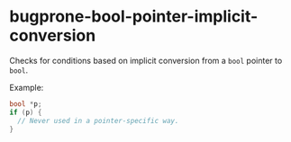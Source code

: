 # bugprone-bool-pointer-implicit-conversion

Checks for conditions based on implicit conversion from a `bool` pointer
to `bool`.

Example:

```c++
bool *p;
if (p) {
  // Never used in a pointer-specific way.
}
```
